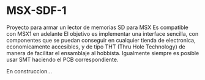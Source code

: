 # MSX-SDF-1
Proyecto para armar un lector de memorias SD para MSX
Es compatible con MSX1 en adelante
El objetivo es implementar una interface sencilla, con componentes que se puedan conseguir en cualquier tienda de electronica, economicamente accesibles, y de tipo THT (Thru Hole Technology) de manera de facilitar el ensamblaje al hobbista. Igualmente siempre es posible usar SMT haciendo el PCB correspondiente.

En construccion...
